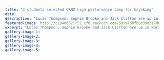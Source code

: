 ```yaml
---
title: "3 students selected CRNZ high performance camp for kayaking"
date: 
description: "Lucas Thompson, Sophie Brooke and Jack Clifton are up in Karapiro this weekend for their 2nd CRNZ high performance athlete pathway camp for kayaking."
featured-image: http://c1940652.r52.cf0.rackcdn.com/595976bfb8d39a317d0002a9/Canoe-racing-NZ-logo.jpg
excerpt: "Lucas Thompson, Sophie Brooke and Jack Clifton are up in Karapiro this weekend for their 2nd CRNZ high performance athlete pathway camp for kayaking."
gallery-image-1: 
gallery-image-2: 
gallery-image-3: 
gallery-image-4: 
gallery-image-5: 
---
```


